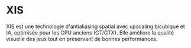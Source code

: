 # XIS
XIS est une technologie d'antialiasing spatial avec upscaling bicubique et IA, optimisée pour les GPU anciens (GT/GTX). Elle améliore la qualité visuelle des jeux tout en préservant de bonnes performances.
